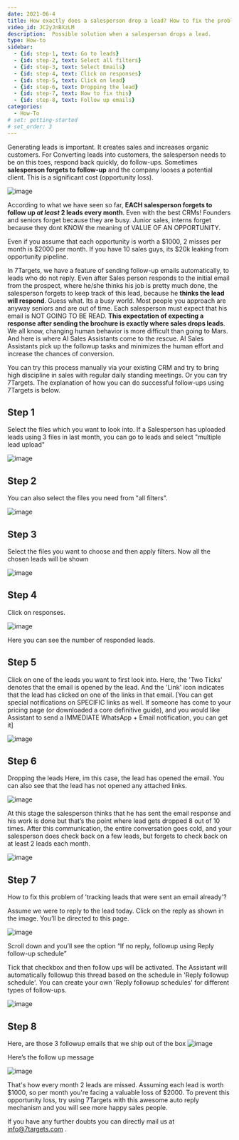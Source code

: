 ```yaml
---
date: 2021-06-4
title: How exactly does a salesperson drop a lead? How to fix the problem? 
video_id: JC2yJnBXzLM
description:  Possible solution when a salesperson drops a lead.
type: How-to
sidebar:
  - {id: step-1, text: Go to leads}
  - {id: step-2, text: Select all filters}
  - {id: step-3, text: Select Emails}
  - {id: step-4, text: Click on responses}
  - {id: step-5, text: Click on lead}
  - {id: step-6, text: Dropping the lead}
  - {id: step-7, text: How to fix this}
  - {id: step-8, text: Follow up emails}
categories:
  - How-To
# set: getting-started
# set_order: 3
---
```


Generating leads is important. It creates sales and increases organic customers.
For Converting leads into customers, the salesperson needs to be on this toes, respond back quickly, do follow-ups.
Sometimes **salesperson forgets to follow-up** and the company looses a potential client. This is a significant cost (opportunity loss).

![image](../../images/lead-generation.png)

According to what we have seen so far, **EACH salesperson forgets to follow up _at least_ 2 leads every month**. Even with the best CRMs! Founders and seniors forget because they are busy. Junior sales, interns forget because they dont KNOW the meaning of VALUE OF AN OPPORTUNITY. 

Even if you assume that each opportunity is worth a $1000, 2 misses per month is $2000 per month. If you have 10 sales guys, its $20k leaking from opportunity pipeline. 

In 7Targets, we have a feature of sending follow-up emails automatically, to leads who do not reply. Even after Sales person responds to the initial email from the prospect, where he/she thinks his job is pretty much done, the salesperson forgets to keep track of this lead, because he **thinks the lead will respond**. Guess what. Its a busy world. Most people you approach are anyway seniors and are out of time. Each salesperson must expect that his email is NOT GOING TO BE READ. **This expectation of expecting a response after sending the brochure is exactly where sales drops leads**. We all know, changing human behavior is more difficult than going to Mars. And here is where AI Sales Assistants come to the rescue. AI Sales Assistants pick up the followup tasks and minimizes the human effort and increase the chances of conversion.

You can try this process manually via your existing CRM and try to bring high discipline in sales with regular daily standing meetings. Or you can try 7Targets. The explanation of how you can do successful follow-ups using 7Targets is below. 

## Step 1 
Select the files which you want to look into. If a Salesperson has uploaded leads using 3 files in last month, you can go to leads and select "multiple lead upload" 

![image](../../images/Dropped-lead-1.png)

## Step 2
You can also select the files you need from "all filters".

![image](../../images/Dropped-lead-2.png)


## Step 3
Select the files you want to choose and then apply filters.
Now all the chosen leads will be shown

![image](../../images/Dropped-lead-3.png)


## Step 4
Click on responses.

![image](../../images/Dropped-lead-4.png)

Here you can see the number of responded leads. 

## Step 5
Click on one of the leads you want to first look into. 
Here, the 'Two Ticks' denotes that the email is opened by the lead. And the 'Link' icon indicates that the lead has clicked on one of the links in that email. [You can get special notifications on SPECIFIC links as well. If someone has come to your pricing page (or downloaded a core definitive guide), and you would like Assistant to send a IMMEDIATE WhatsApp + Email notification, you can get it]


![image](../../images/Dropped-lead-5.png)

## Step 6

Dropping the leads
Here, im this case, the lead has opened the email. You can also see that the lead has not opened any attached links. 

![image](../../images/Dropped-lead-6.png)

At this stage the salesperson thinks that he has sent the email response and his work is done but that’s the point where lead gets dropped 8 out of 10 times. After this communication, the entire conversation goes cold, and your salesperson does check back on a few leads, but forgets to check back on at least 2 leads each month.

![image](../../images/Dropped-lead-7.png)

## Step 7
How to fix this problem of 'tracking leads that were sent an email already'? 

Assume we were to reply to the lead today. Click on the reply as shown in the image.
You’ll be directed to this page.

![image](../../images/Dropped-lead-8.png)

Scroll down and you’ll see the option “If no reply, followup using Reply follow-up schedule”

Tick that checkbox and then follow ups will be activated. The Assistant will automatically followup this thread based on the schedule in 'Reply followup schedule'. You can create your own 'Reply followup schedules' for different types of follow-ups. 

![image](../../images/Dropped-lead-9.png)


## Step 8

Here, are those 3 followup emails that we ship out of the box 
![image](../../images/Dropped-lead-10.png)

Here’s the follow up message

![image](../../images/Dropped-lead-11.png)

That's how every month 2 leads are missed. Assuming each lead is worth $1000, so per month you're facing a valuable loss of $2000.
To prevent this opportunity loss, try using 7Targets with this awesome auto reply mechanism and you will see more happy sales people. 

If you have any further doubts you can directly mail us at info@7targets.com .

